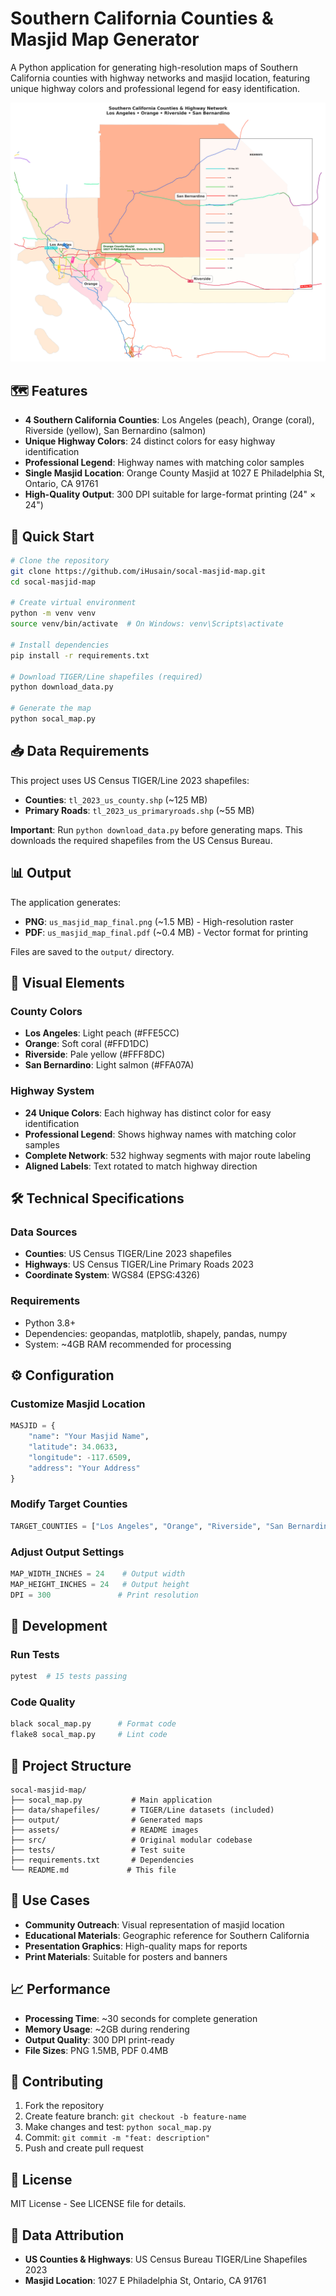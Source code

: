 # Southern California Counties & Masjid Map Generator

A Python application for generating high-resolution maps of Southern California counties with highway networks and masjid location, featuring unique highway colors and professional legend for easy identification.

![Sample Map Output](assets/sample_map.png)

## 🗺️ Features

- **4 Southern California Counties**: Los Angeles (peach), Orange (coral), Riverside (yellow), San Bernardino (salmon)
- **Unique Highway Colors**: 24 distinct colors for easy highway identification
- **Professional Legend**: Highway names with matching color samples
- **Single Masjid Location**: Orange County Masjid at 1027 E Philadelphia St, Ontario, CA 91761
- **High-Quality Output**: 300 DPI suitable for large-format printing (24" × 24")

## 🚀 Quick Start

```bash
# Clone the repository
git clone https://github.com/iHusain/socal-masjid-map.git
cd socal-masjid-map

# Create virtual environment
python -m venv venv
source venv/bin/activate  # On Windows: venv\Scripts\activate

# Install dependencies
pip install -r requirements.txt

# Download TIGER/Line shapefiles (required)
python download_data.py

# Generate the map
python socal_map.py
```

## 📥 Data Requirements

This project uses US Census TIGER/Line 2023 shapefiles:
- **Counties**: `tl_2023_us_county.shp` (~125 MB)
- **Primary Roads**: `tl_2023_us_primaryroads.shp` (~55 MB)

**Important**: Run `python download_data.py` before generating maps. This downloads the required shapefiles from the US Census Bureau.

## 📊 Output

The application generates:
- **PNG**: `us_masjid_map_final.png` (~1.5 MB) - High-resolution raster
- **PDF**: `us_masjid_map_final.pdf` (~0.4 MB) - Vector format for printing

Files are saved to the `output/` directory.

## 🎨 Visual Elements

### County Colors
- **Los Angeles**: Light peach (#FFE5CC)
- **Orange**: Soft coral (#FFD1DC)  
- **Riverside**: Pale yellow (#FFF8DC)
- **San Bernardino**: Light salmon (#FFA07A)

### Highway System
- **24 Unique Colors**: Each highway has distinct color for easy identification
- **Professional Legend**: Shows highway names with matching color samples
- **Complete Network**: 532 highway segments with major route labeling
- **Aligned Labels**: Text rotated to match highway direction

## 🛠️ Technical Specifications

### Data Sources
- **Counties**: US Census TIGER/Line 2023 shapefiles
- **Highways**: US Census TIGER/Line Primary Roads 2023
- **Coordinate System**: WGS84 (EPSG:4326)

### Requirements
- Python 3.8+
- Dependencies: geopandas, matplotlib, shapely, pandas, numpy
- System: ~4GB RAM recommended for processing

## ⚙️ Configuration

### Customize Masjid Location
```python
MASJID = {
    "name": "Your Masjid Name",
    "latitude": 34.0633,
    "longitude": -117.6509,
    "address": "Your Address"
}
```

### Modify Target Counties
```python
TARGET_COUNTIES = ["Los Angeles", "Orange", "Riverside", "San Bernardino"]
```

### Adjust Output Settings
```python
MAP_WIDTH_INCHES = 24    # Output width
MAP_HEIGHT_INCHES = 24   # Output height  
DPI = 300               # Print resolution
```

## 🧪 Development

### Run Tests
```bash
pytest  # 15 tests passing
```

### Code Quality
```bash
black socal_map.py      # Format code
flake8 socal_map.py     # Lint code
```

## 📁 Project Structure

```
socal-masjid-map/
├── socal_map.py           # Main application
├── data/shapefiles/       # TIGER/Line datasets (included)
├── output/                # Generated maps
├── assets/                # README images
├── src/                   # Original modular codebase
├── tests/                 # Test suite
├── requirements.txt       # Dependencies
└── README.md             # This file
```

## 🎯 Use Cases

- **Community Outreach**: Visual representation of masjid location
- **Educational Materials**: Geographic reference for Southern California
- **Presentation Graphics**: High-quality maps for reports
- **Print Materials**: Suitable for posters and banners

## 📈 Performance

- **Processing Time**: ~30 seconds for complete generation
- **Memory Usage**: ~2GB during rendering
- **Output Quality**: 300 DPI print-ready
- **File Sizes**: PNG 1.5MB, PDF 0.4MB

## 🤝 Contributing

1. Fork the repository
2. Create feature branch: `git checkout -b feature-name`
3. Make changes and test: `python socal_map.py`
4. Commit: `git commit -m "feat: description"`
5. Push and create pull request

## 📄 License

MIT License - See LICENSE file for details.

## 🔗 Data Attribution

- **US Counties & Highways**: US Census Bureau TIGER/Line Shapefiles 2023
- **Masjid Location**: 1027 E Philadelphia St, Ontario, CA 91761
